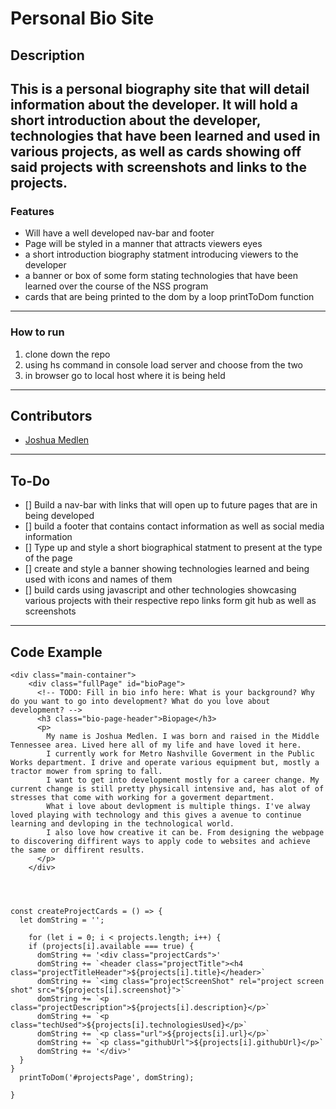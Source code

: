# Personal Bio Site

## Description
This is a personal biography site that will detail information about the developer. It will hold a short introduction about the developer, technologies that have been learned and used in various projects, as well as cards showing off said projects with screenshots and links to the projects.
---
### Features
* Will have a well developed nav-bar and footer
* Page will be styled in a manner that attracts viewers eyes
* a short introduction biography statment introducing viewers to the developer
* a banner or box of some form stating technologies that have been learned over the course of the NSS program
* cards that are being printed to the dom by a loop printToDom function
---
### How to run
1. clone down the repo
2. using hs command in console load server and choose from the two
3. in browser go to local host where it is being held
---
## Contributors
* [Joshua Medlen](https://github.com/medlenmage)
---
## To-Do
- [] Build a nav-bar with links that will open up to future pages that are in being developed
- [] build a footer that contains contact information as well as social media information
- [] Type up and style a short biographical statment to present at the type of the page
- [] create and style a banner showing technologies learned and being used with icons and names of them
- [] build cards using javascript and other technologies showcasing various projects with their respective repo links form git hub as well as screenshots
---
## Code Example
```
<div class="main-container">
    <div class="fullPage" id="bioPage">
      <!-- TODO: Fill in bio info here: What is your background? Why do you want to go into development? What do you love about development? -->
      <h3 class="bio-page-header">Biopage</h3>
      <p>
        My name is Joshua Medlen. I was born and raised in the Middle Tennessee area. Lived here all of my life and have loved it here.
        I currently work for Metro Nashville Goverment in the Public Works department. I drive and operate various equipment but, mostly a tractor mower from spring to fall.
        I want to get into development mostly for a career change. My current change is still pretty physicall intensive and, has alot of of stresses that come with working for a goverment department.
        What i love about devlopment is multiple things. I've alway loved playing with technology and this gives a avenue to continue learning and devloping in the technological world.
        I also love how creative it can be. From designing the webpage to discovering diffirent ways to apply code to websites and achieve the same or diffirent results. 
      </p>
    </div>




const createProjectCards = () => {
  let domString = '';

    for (let i = 0; i < projects.length; i++) {
    if (projects[i].available === true) {
      domString += '<div class="projectCards">'
      domString += `<header class="projectTitle"><h4 class="projectTitleHeader">${projects[i].title}</header>`
      domString += `<img class="projectScreenShot" rel="project screen shot" src="${projects[i].screenshot}">`
      domString += `<p class="projectDescription">${projects[i].description}</p>`
      domString += `<p class="techUsed">${projects[i].technologiesUsed}</p>` 
      domString += `<p class="url">${projects[i].url}</p>`
      domString += `<p class="githubUrl">${projects[i].githubUrl}</p>`
      domString += '</div>'  
  }
}
  printToDom('#projectsPage', domString);

}
```
